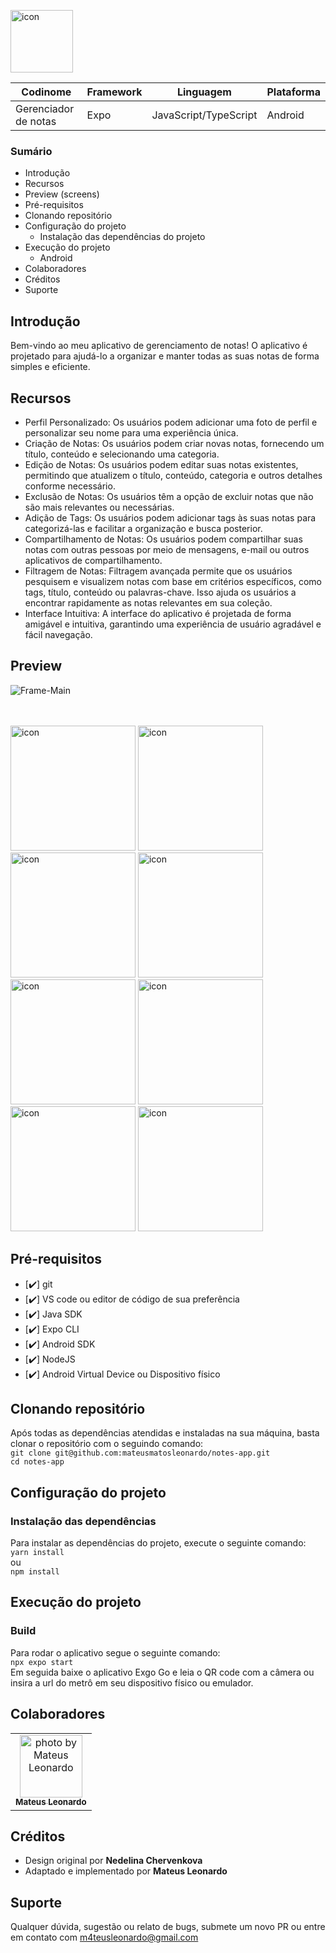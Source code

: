 <img src="https://github.com/mateusmatosleonardo/notes-app/assets/73812069/893ac71e-4c91-4322-bbd5-b968cd9304c5" width="100px;" alt="icon"/><br>

| Codinome | Framework | Linguagem | Plataforma |
|---|---|---|---|
| Gerenciador de notas | Expo | JavaScript/TypeScript | Android |

### Sumário
- Introdução
- Recursos
- Preview (screens)
- Pré-requisitos
- Clonando repositório
- Configuração do projeto
  - Instalação das dependências do projeto
- Execução do projeto
  - Android
- Colaboradores
- Créditos
- Suporte
  

## Introdução
Bem-vindo ao meu aplicativo de gerenciamento de notas! O aplicativo é projetado para ajudá-lo a organizar e manter todas as suas notas de forma simples e eficiente.

## Recursos
- Perfil Personalizado: Os usuários podem adicionar uma foto de perfil e personalizar seu nome para uma experiência única.
- Criação de Notas: Os usuários podem criar novas notas, fornecendo um título, conteúdo e selecionando uma categoria.
-  Edição de Notas: Os usuários podem editar suas notas existentes, permitindo que atualizem o título, conteúdo, categoria e outros detalhes conforme necessário.
- Exclusão de Notas: Os usuários têm a opção de excluir notas que não são mais relevantes ou necessárias.
- Adição de Tags: Os usuários podem adicionar tags às suas notas para categorizá-las e facilitar a organização e busca posterior.
- Compartilhamento de Notas: Os usuários podem compartilhar suas notas com outras pessoas por meio de mensagens, e-mail ou outros aplicativos de compartilhamento.
- Filtragem de Notas: Filtragem avançada permite que os usuários pesquisem e visualizem notas com base em critérios específicos, como tags, título, conteúdo ou palavras-chave. Isso ajuda os usuários a encontrar rapidamente as notas relevantes em sua coleção.
- Interface Intuitiva: A interface do aplicativo é projetada de forma amigável e intuitiva, garantindo uma experiência de usuário agradável e fácil navegação.


## Preview
![Frame-Main](https://github.com/mateusmatosleonardo/notes-app/assets/73812069/5c241a4c-d588-4293-82a5-c55f8e332757)

<br>
<br>
<img src="https://github.com/mateusmatosleonardo/notes-app/assets/73812069/268e5eab-72ed-4cca-8501-bf8c93063349" width="200px;" alt="icon"/>
<img src="https://github.com/mateusmatosleonardo/notes-app/assets/73812069/1160aeba-9ee0-4e78-bb97-0433ab9267cf" width="200px;" alt="icon"/>
<img src="https://github.com/mateusmatosleonardo/notes-app/assets/73812069/e93f234c-38a8-4d91-aaf4-835edd54d81a" width="200px;" alt="icon"/>
<img src="https://github.com/mateusmatosleonardo/notes-app/assets/73812069/dbfaa1c1-b235-42f9-b6b5-0924310888c6" width="200px;" alt="icon"/>
<img src="https://github.com/mateusmatosleonardo/notes-app/assets/73812069/76094e95-36e9-4f44-b70b-38cea71478cb" width="200px;" alt="icon"/>
<img src="https://github.com/mateusmatosleonardo/notes-app/assets/73812069/455a2057-902e-409c-b8e1-58b35cc28e25" width="200px;" alt="icon"/>
<img src="https://github.com/mateusmatosleonardo/notes-app/assets/73812069/592c390f-9d43-4d20-b397-aafd6c164308" width="200px;" alt="icon"/>
<img src="https://github.com/mateusmatosleonardo/notes-app/assets/73812069/54a24cc9-360c-489e-9333-1f92356bd4c3" width="200px;" alt="icon"/>

<!--![invisible](https://github.com/mateusmatosleonardo/notes-app/assets/73812069/fdd70eea-978a-45e6-9482-e111043d9bb6)-->
<br>
<!--
<img src="https://github.com/mateusmatosleonardo/notes-app/assets/73812069/5338432a-b2bf-4158-a4d2-9cacdeeacd30" width="200px;" alt="icon"/>
<img src="https://github.com/mateusmatosleonardo/notes-app/assets/73812069/b3e0e8af-e171-46e8-b117-7d5ab27ab557" width="200px;" alt="icon"/>
<img src="https://github.com/mateusmatosleonardo/notes-app/assets/73812069/d60f4e96-a916-4a15-a81d-7d64da62973d" width="200px;" alt="icon"/>
<img src="https://github.com/mateusmatosleonardo/notes-app/assets/73812069/f99a27d1-d759-44bb-bf22-d9a640b8cbcb" width="200px;" alt="icon"/>
-->

## Pré-requisitos
- [✔️] git
- [✔️] VS code ou editor de código de sua preferência
- [✔️] Java SDK
- [✔️] Expo CLI
- [✔️] Android SDK
- [✔️] NodeJS
- [✔️] Android Virtual Device ou Dispositivo físico 

## Clonando repositório
Após todas as dependências atendidas e instaladas na sua máquina, basta clonar o repositório com o seguindo comando:
<br>
`git clone git@github.com:mateusmatosleonardo/notes-app.git`
<br>
`cd notes-app`

## Configuração do projeto

### Instalação das dependências
Para instalar as dependências do projeto, execute o seguinte comando:
<br>
`yarn install`
<br>
ou
<br>
`npm install`

## Execução do projeto

### Build
Para rodar o aplicativo segue o seguinte comando:
<br>
`npx expo start`
<br>
Em seguida baixe o aplicativo Exgo Go e leia o QR code com a câmera ou insira a url do metrô em seu dispositivo físico ou emulador.

## Colaboradores
<table>
  <tr>
    <td align="center">
      <a href="https://github.com/mateusmatosleonardo">
        <img src="https://avatars.githubusercontent.com/u/73812069?v=4" width="100px;" alt="photo by Mateus Leonardo"/><br>
        <sub>
          <b>Mateus Leonardo</b>
        </sub>
      </a>
    </td>
  </tr>
</table>

## Créditos
- Design original por **Nedelina Chervenkova**
- Adaptado e implementado por **Mateus Leonardo**

## Suporte
Qualquer dúvida, sugestão ou relato de bugs, submete um novo PR ou entre em contato com m4teusleonardo@gmail.com
